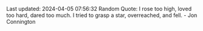 Last updated: 2024-04-05 07:56:32
Random Quote: I rose too high, loved too hard, dared too much. I tried to grasp a star, overreached, and fell.  -  Jon Connington